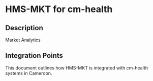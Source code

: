 # HMS-MKT for cm-health

## Description

Market Analytics

## Integration Points

This document outlines how HMS-MKT is integrated with cm-health systems in Cameroon.
